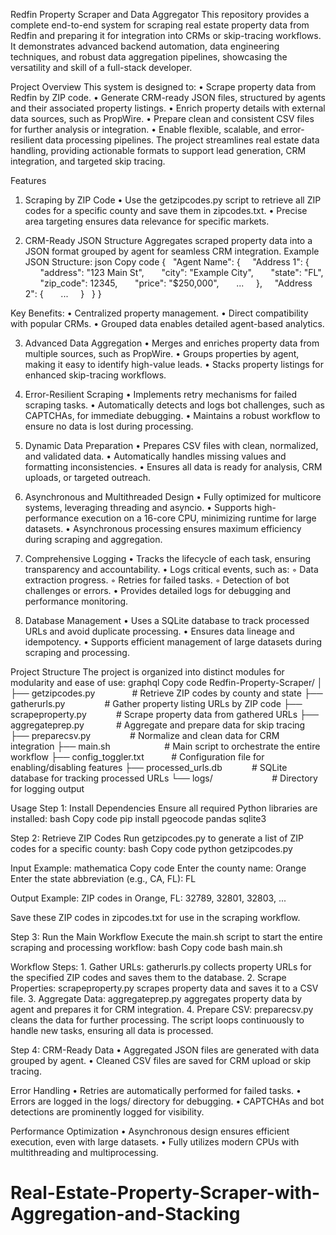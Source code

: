 ﻿Redfin Property Scraper and Data Aggregator
This repository provides a complete end-to-end system for scraping real estate property data from Redfin and preparing it for integration into CRMs or skip-tracing workflows. It demonstrates advanced backend automation, data engineering techniques, and robust data aggregation pipelines, showcasing the versatility and skill of a full-stack developer.

Project Overview
This system is designed to:
    • Scrape property data from Redfin by ZIP code.
    • Generate CRM-ready JSON files, structured by agents and their associated property listings.
    • Enrich property details with external data sources, such as PropWire.
    • Prepare clean and consistent CSV files for further analysis or integration.
    • Enable flexible, scalable, and error-resilient data processing pipelines.
The project streamlines real estate data handling, providing actionable formats to support lead generation, CRM integration, and targeted skip tracing.

Features
1. Scraping by ZIP Code
    • Use the getzipcodes.py script to retrieve all ZIP codes for a specific county and save them in zipcodes.txt.
    • Precise area targeting ensures data relevance for specific markets.

2. CRM-Ready JSON Structure
Aggregates scraped property data into a JSON format grouped by agent for seamless CRM integration.
Example JSON Structure:
json
Copy code
{
  "Agent Name": {
    "Address 1": {
      "address": "123 Main St",
      "city": "Example City",
      "state": "FL",
      "zip_code": 12345,
      "price": "$250,000",
      ...
    },
    "Address 2": {
      ...
    }
  }
}

Key Benefits:
    • Centralized property management.
    • Direct compatibility with popular CRMs.
    • Grouped data enables detailed agent-based analytics.

3. Advanced Data Aggregation
    • Merges and enriches property data from multiple sources, such as PropWire.
    • Groups properties by agent, making it easy to identify high-value leads.
    • Stacks property listings for enhanced skip-tracing workflows.

4. Error-Resilient Scraping
    • Implements retry mechanisms for failed scraping tasks.
    • Automatically detects and logs bot challenges, such as CAPTCHAs, for immediate debugging.
    • Maintains a robust workflow to ensure no data is lost during processing.

5. Dynamic Data Preparation
    • Prepares CSV files with clean, normalized, and validated data.
    • Automatically handles missing values and formatting inconsistencies.
    • Ensures all data is ready for analysis, CRM uploads, or targeted outreach.

6. Asynchronous and Multithreaded Design
    • Fully optimized for multicore systems, leveraging threading and asyncio.
    • Supports high-performance execution on a 16-core CPU, minimizing runtime for large datasets.
    • Asynchronous processing ensures maximum efficiency during scraping and aggregation.

7. Comprehensive Logging
    • Tracks the lifecycle of each task, ensuring transparency and accountability.
    • Logs critical events, such as:
        ◦ Data extraction progress.
        ◦ Retries for failed tasks.
        ◦ Detection of bot challenges or errors.
    • Provides detailed logs for debugging and performance monitoring.

8. Database Management
    • Uses a SQLite database to track processed URLs and avoid duplicate processing.
    • Ensures data lineage and idempotency.
    • Supports efficient management of large datasets during scraping and processing.

Project Structure
The project is organized into distinct modules for modularity and ease of use:
graphql
Copy code
Redfin-Property-Scraper/
│
├── getzipcodes.py               # Retrieve ZIP codes by county and state
├── gatherurls.py                # Gather property listing URLs by ZIP code
├── scrapeproperty.py            # Scrape property data from gathered URLs
├── aggregateprep.py             # Aggregate and prepare data for skip tracing
├── preparecsv.py                # Normalize and clean data for CRM integration
├── main.sh                      # Main script to orchestrate the entire workflow
├── config_toggler.txt           # Configuration file for enabling/disabling features
├── processed_urls.db            # SQLite database for tracking processed URLs
└── logs/                        # Directory for logging output


Usage
Step 1: Install Dependencies
Ensure all required Python libraries are installed:
bash
Copy code
pip install pgeocode pandas sqlite3


Step 2: Retrieve ZIP Codes
Run getzipcodes.py to generate a list of ZIP codes for a specific county:
bash
Copy code
python getzipcodes.py

Input Example:
mathematica
Copy code
Enter the county name: Orange
Enter the state abbreviation (e.g., CA, FL): FL

Output Example:
ZIP codes in Orange, FL:
32789, 32801, 32803, ...

Save these ZIP codes in zipcodes.txt for use in the scraping workflow.

Step 3: Run the Main Workflow
Execute the main.sh script to start the entire scraping and processing workflow:
bash
Copy code
bash main.sh

Workflow Steps:
    1. Gather URLs: gatherurls.py collects property URLs for the specified ZIP codes and saves them to the database.
    2. Scrape Properties: scrapeproperty.py scrapes property data and saves it to a CSV file.
    3. Aggregate Data: aggregateprep.py aggregates property data by agent and prepares it for CRM integration.
    4. Prepare CSV: preparecsv.py cleans the data for further processing.
The script loops continuously to handle new tasks, ensuring all data is processed.

Step 4: CRM-Ready Data
    • Aggregated JSON files are generated with data grouped by agent.
    • Cleaned CSV files are saved for CRM upload or skip tracing.


Error Handling
    • Retries are automatically performed for failed tasks.
    • Errors are logged in the logs/ directory for debugging.
    • CAPTCHAs and bot detections are prominently logged for visibility.

Performance Optimization
    • Asynchronous design ensures efficient execution, even with large datasets.
    • Fully utilizes modern CPUs with multithreading and multiprocessing.


# Real-Estate-Property-Scraper-with-Aggregation-and-Stacking
